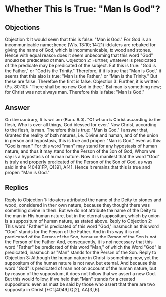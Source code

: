 # Whether This Is True: "Man Is God"?
## Objections
Objection 1: It would seem that this is false: "Man is God." For God is an incommunicable name; hence (Wis. 13:10; 14:21) idolaters are rebuked for giving the name of God, which is incommunicable, to wood and stones. Hence with equal reason does it seem unbecoming that this word "God" should be predicated of man.
Objection 2: Further, whatever is predicated of the predicate may be predicated of the subject. But this is true: "God is the Father," or "God is the Trinity." Therefore, if it is true that "Man is God," it seems that this also is true: "Man is the Father," or "Man is the Trinity." But these are false. Therefore the first is false.
Objection 3: Further, it is written (Ps. 80:10): "There shall be no new God in thee." But man is something new; for Christ was not always man. Therefore this is false: "Man is God."
## Answer
On the contrary, It is written (Rom. 9:5): "Of whom is Christ according to the flesh, Who is over all things, God blessed for ever." Now Christ, according to the flesh, is man. Therefore this is true: "Man is God."
I answer that, Granted the reality of both natures, i.e. Divine and human, and of the union in person and hypostasis, this is true and proper: "Man is God," even as this: "God is man." For this word "man" may stand for any hypostasis of human nature; and thus it may stand for the Person of the Son of God, Whom we say is a hypostasis of human nature. Now it is manifest that the word "God" is truly and properly predicated of the Person of the Son of God, as was said in the [4048]FP, Q[39], A[4]. Hence it remains that this is true and proper: "Man is God."
## Replies
Reply to Objection 1: Idolaters attributed the name of the Deity to stones and wood, considered in their own nature, because they thought there was something divine in them. But we do not attribute the name of the Deity to the man in His human nature, but in the eternal suppositum, which by union is a suppositum of human nature, as stated above.
Reply to Objection 2: This word "Father" is predicated of this word "God," inasmuch as this word "God" stands for the Person of the Father. And in this way it is not predicated of the Person of the Son, because the Person of the Son is not the Person of the Father. And, consequently, it is not necessary that this word "Father" be predicated of this word "Man," of which the Word "God" is predicated, inasmuch as "Man" stands for the Person of the Son.
Reply to Objection 3: Although the human nature in Christ is something new, yet the suppositum of the human nature is not new, but eternal. And because this word "God" is predicated of man not on account of the human nature, but by reason of the suppositum, it does not follow that we assert a new God. But this would follow, if we held that "Man" stands for a created suppositum: even as must be said by those who assert that there are two supposita in Christ [*Cf.[4049] Q[2], AA[3],6].